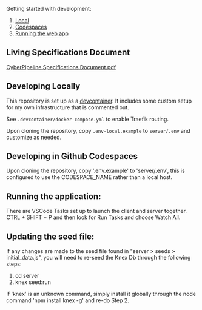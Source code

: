 Getting started with development:
1. [Local](#developing-locally)
2. [Codespaces](#developing-in-github-codespaces)
3. [Running the web app](#running-the-application)


## Living Specifications Document
[CyberPipeline Specifications Document.pdf](https://github.com/user-attachments/files/18552079/CyberPipeline.Specifications.Document.pdf)


## Developing Locally

This repository is set up as a [devcontainer](https://code.visualstudio.com/docs/devcontainers/containers). It includes some custom setup for my own infrastructure that is commented out.

See `.devcontainer/docker-compose.yml` to enable Traefik routing. 

Upon cloning the repository, copy `.env-local.example` to `server/.env` and customize as needed.  


## Developing in Github Codespaces

Upon cloning the repository, copy '.env.example' to 'server/.env', this is configured to use the CODESPACE_NAME rather than a local host.


## Running the application:

There are VSCode Tasks set up to launch the client and server together. CTRL + SHIFT + P and then look for Run Tasks and choose Watch All.


## Updating the seed file:

If any changes are made to the seed file found in "server > seeds > initial_data.js", you will need to re-seed the Knex Db through the following steps:
1. cd server
2. knex seed:run  

If 'knex' is an unknown command, simply install it globally through the node command 'npm install knex -g' and re-do Step 2.

